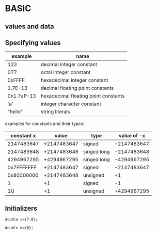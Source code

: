 # BASIC

## values and data

## Specifying values

|example|name|
| ------ | ---------------------------- |
| 123    | decimal integer constant     |
| 077    | octal integer constant       |
| 0xFFFF | hexadecimal integer constant |
| 1.7E-13 | decimal floating point constants |
| 0x1.7aP-13 | hexadecimal floating point constants |
| 'a' | integer character constant |
| "hello" | string literals |

examples for constants and their types:

| constant x | value       | type        | value of -x |
| ---------- | ----------- | ----------- | ----------- |
| 2147483647 | +2147483647 | signed      | -2147483647 |
| 2147483648 | +2147483648 | singed long | -2147483648 |
| 4294967295 | +4294967295 | singed long | -4294967295 |
| 0x7FFFFFFF | +2147483647 | signed      | -2147483647 |
| 0x80000000 | +2147483648 | unsigned    | +1          |
| 1          | +1          | signed      | -1          |
| 1U         | +1          | unsigned    | +4294967295 |

## Initializers

`double c={7.8};`

`double d={0};`



